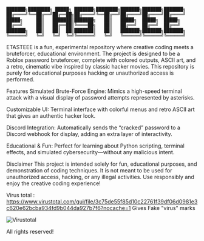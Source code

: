 
    ███████╗████████╗ █████╗ ███████╗████████╗███████╗███████╗███████╗
    ██╔════╝╚══██╔══╝██╔══██╗██╔════╝╚══██╔══╝██╔════╝██╔════╝██╔════╝
    █████╗     ██║   ███████║███████╗   ██║   █████╗  █████╗  █████╗
    ██╔══╝     ██║   ██╔══██║╚════██╗   ██║   ██╔══╝  ██╔══╝  ██╔══╝
    ███████╗   ██║   ██║  ██║███████║   ██║   ███████╗███████╗███████╗
    ╚══════╝   ╚═╝   ╚═╝  ╚═╝╚══════╝   ╚═╝   ╚══════╝╚══════╝╚══════╝

    
ETASTEEE is a fun, experimental repository where creative coding meets a bruteforcer, educational environment. The project is designed to be a Roblox password bruteforcer, complete with colored outputs, ASCII art, and a retro, cinematic vibe inspired by classic hacker movies. This repository is purely for educational purposes hacking or unauthorized access is performed.

Features
Simulated Brute-Force Engine: Mimics a high-speed terminal attack with a visual display of password attempts represented by asterisks.

Customizable UI: Terminal interface with colorful menus and retro ASCII art that gives an authentic hacker look.

Discord Integration: Automatically sends the “cracked” password to a Discord webhook for display, adding an extra layer of interactivity.

Educational & Fun: Perfect for learning about Python scripting, terminal effects, and simulated cybersecurity—without any malicious intent.

Disclaimer
This project is intended solely for fun, educational purposes, and demonstration of coding techniques. It is not meant to be used for unauthorized access, hacking, or any illegal activities. Use responsibly and enjoy the creative coding experience!


Virus total : https://www.virustotal.com/gui/file/3c75de55f85d10c22761f39df06d0981e3c620e62bcba934fd9b044da927b7f6?nocache=1
Gives Fake "virus" marks

![Virustotal](https://github.com/user-attachments/assets/ab0d66ce-47c8-4787-8d16-f9350330fe8e)


All rights reserved!
